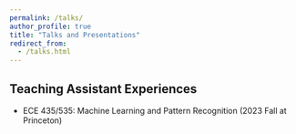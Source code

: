 ```yaml
---
permalink: /talks/
author_profile: true
title: "Talks and Presentations"
redirect_from:
  - /talks.html
---
```


## Teaching Assistant Experiences

* ECE 435/535: Machine Learning and Pattern Recognition (2023 Fall at Princeton)
